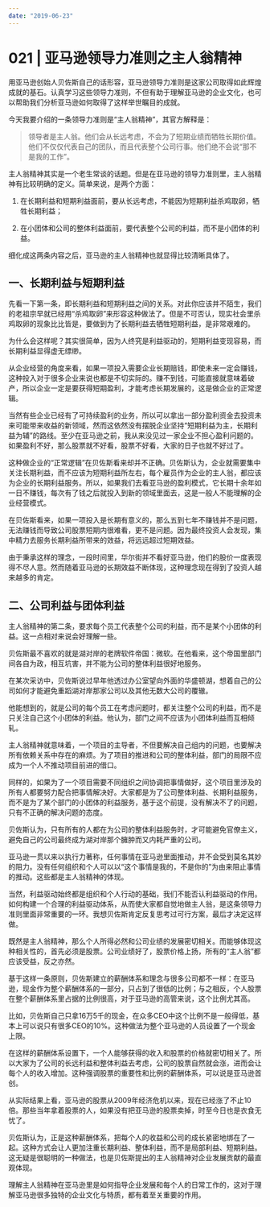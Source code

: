 ```yaml
---
date: "2019-06-23"
---  
```

      
# 021 | 亚马逊领导力准则之主人翁精神
用亚马逊创始人贝佐斯自己的话形容，亚马逊领导力准则是这家公司取得如此辉煌成就的基石。认真学习这些领导力准则，不但有助于理解亚马逊的企业文化，也可以帮助我们分析亚马逊如何取得了这样举世瞩目的成就。

今天我要介绍的一条领导力准则是“主人翁精神”，其官方解释是：

> 领导者是主人翁。他们会从长远考虑，不会为了短期业绩而牺牲长期价值。他们不仅仅代表自己的团队，而且代表整个公司行事。他们绝不会说“那不是我的工作”。

<!-- [[[read_end]]] -->

主人翁精神其实是一个老生常谈的话题。但是在亚马逊的领导力准则里，主人翁精神有比较明确的定义。简单来说，是两个方面：

1.  在长期利益和短期利益面前，要从长远考虑，不能因为短期利益杀鸡取卵，牺牲长期利益；  
  
  
2.  在小团体和公司的整体利益面前，要代表整个公司的利益，而不是小团体的利益。

细化成这两条内容之后，亚马逊的主人翁精神也就显得比较清晰具体了。

## 一、长期利益与短期利益

先看一下第一条，即长期利益和短期利益之间的关系。对此你应该并不陌生，我们的老祖宗早就已经用“杀鸡取卵”来形容这种做法了。但是不可否认，现实社会里杀鸡取卵的现象比比皆是，要做到为了长期利益去牺牲短期利益，是非常艰难的。

为什么会这样呢？其实很简单，因为人终究是利益驱动的，短期利益变现容易，而长期利益显得虚无缥缈。

从企业经营的角度来看，如果一项投入需要企业长期赔钱，即使未来一定会赚钱，这种投入对于很多企业来说也都是不切实际的。赚不到钱，可能直接就意味着破产，所以企业一定是要获得短期盈利，才能考虑长期发展的，这是做企业的正常逻辑。

当然有些企业已经有了可持续盈利的业务，所以可以拿出一部分盈利资金去投资未来可能带来收益的新领域，然而这依然没有摆脱企业坚持“短期利益为主，长期利益为辅”的路线。至少在亚马逊之前，我从来没见过一家企业不担心盈利问题的。如果盈利不好，那么股票就不好看，股票不好看，大家的日子也就不好过了。

这种做企业的“正常逻辑”在贝佐斯看来却并不正确。贝佐斯认为，企业就需要集中关注长期利益，而不应该为短期利益所左右，每个雇员作为企业的主人翁，都应该为企业的长期利益服务。所以，如果我们去看亚马逊的盈利模式，它长期十余年如一日不赚钱，每次有了钱之后就投入到新的领域里面去，这是一般人不能理解的企业经营模式。

在贝佐斯看来，如果一项投入是长期有意义的，那么五到七年不赚钱并不是问题，无法赚钱而导致公司股票短期内很难看，更不是问题。因为最终投资人会发现，集中精力去服务长期利益所带来的效益，将远远超过短期效益。

由于秉承这样的理念，一段时间里，华尔街并不看好亚马逊，他们的股价一度表现得不尽人意。然而随着亚马逊的长期效益不断体现，这种理念现在得到了投资人越来越多的肯定。

## 二、公司利益与团体利益

主人翁精神的第二条，要求每个员工代表整个公司的利益，而不是某个小团体的利益。这一点相对来说会好理解一些。

贝佐斯最不喜欢的就是湖对岸的老牌软件帝国：微软。在他看来，这个帝国里部门间各自为政，相互坑害，并不能为公司的整体利益很好地服务。

在某次采访中，贝佐斯说过早年他透过办公室望向外面的华盛顿湖，想着自己的公司如何才能避免重蹈湖对岸那家公司以及其他无数大公司的覆辙。

他能想到的，就是公司的每个员工在考虑问题时，都关注整个公司的利益，而不是只关注自己这个小团体的利益。他认为，部门之间不应该为小团体利益而互相倾轧。

主人翁精神就意味着，一个项目的主导者，不但要解决自己组内的问题，也要解决所有依赖关系中存在的麻烦。为了项目的推进和公司的整体利益，部门的局限不应成为一个人不推动项目前进的借口。

同样的，如果为了一个项目需要不同组织之间协调把事情做好，这个项目里涉及的所有人都要努力配合把事情解决好。大家都是为了公司整体利益、长期利益服务，而不是为了某个部门的小团体的利益服务，基于这个前提，没有解决不了的问题，只有不正确的解决问题的态度。

贝佐斯认为，只有所有的人都在为公司的整体利益服务时，才可能避免官僚主义，避免自己的公司最终成为湖对岸那个臃肿而又内耗严重的公司。

亚马逊一贯以来以执行力著称，任何事情在亚马逊里面推动，并不会受到莫名其妙的阻力。没有任何组织和个人可以以“这个事情是我的，不是你的”为由来阻止事情的推动。这些都是主人翁精神的体现。

当然，利益驱动始终都是组织和个人行动的基础，我们不能否认利益驱动的作用。如何构建一个合理的利益驱动体系，从而使大家都自觉地做主人翁，是这条领导力准则里面非常重要的一环。我想贝佐斯肯定反复思考过可行方案，最后才决定这样做。

既然是主人翁精神，那么个人所得必然和公司业绩的发展密切相关。而能够体现这种相关性的，首先必须是股票。公司业绩好了，股票价格上扬，所有的“主人翁”都应该受益，反之亦然。

基于这样一条原则，贝佐斯建立的薪酬体系和理念与很多公司都不一样：在亚马逊，现金作为整个薪酬体系的一部分，只占到了很低的比例；与之相反，个人股票在整个薪酬体系里占据的比例很高，对于亚马逊的高管来说，这个比例尤其高。

比如，贝佐斯自己只拿16万5千的现金，在众多CEO中这个比例不是一般得低，基本上可以说只有很多CEO的10\%。这种做法为整个亚马逊的人员设置了一个现金上限。

在这样的薪酬体系设置下，一个人能够获得的收入和股票的价格就密切相关了。所以大家为了公司的长远利益和整体利益去考虑，公司的股票自然就会涨，进而会让每个人的收入增加。这种强调股票的重要性和比例的薪酬体系，可以说是亚马逊首创。

从实际结果上看，亚马逊的股票从2009年经济危机以来，现在已经涨了不止10倍。那些当年拿着股票的人，如果没有把亚马逊的股票卖掉，时至今日也是衣食无忧了。

贝佐斯认为，正是这种薪酬体系，把每个人的收益和公司的成长紧密地绑在了一起。这种方式会让人更加注重长期利益、整体利益，而不是局部利益、短期利益。这无疑是很聪明的一种做法，也是贝佐斯提出的主人翁精神对企业发展贡献的最直观体现。

理解主人翁精神在亚马逊里是如何指导企业发展和每个人的日常工作的，这对于理解亚马逊很多独特的企业文化与特质，都有着至关重要的作用。